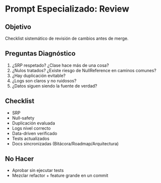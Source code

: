 # Prompt Especializado: Review

## Objetivo
Checklist sistemático de revisión de cambios antes de merge.

## Preguntas Diagnóstico
1. ¿SRP respetado? ¿Clase hace más de una cosa?
2. ¿Nulos tratados? ¿Existe riesgo de NullReference en caminos comunes?
3. ¿Hay duplicación evitable?
4. ¿Logs son claros y no ruidosos?
5. ¿Datos siguen siendo la fuente de verdad?

## Checklist
- SRP
- Null-safety
- Duplicación evaluada
- Logs nivel correcto
- Data-driven verificado
- Tests actualizados
- Docs sincronizadas (Bitácora/Roadmap/Arquitectura)

## No Hacer
- Aprobar sin ejecutar tests
- Mezclar refactor + feature grande en un commit
